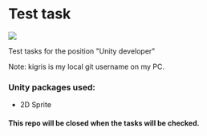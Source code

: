 # Test task
[![](https://img.shields.io/github/v/release/Donatoz/Test-task?include_prereleases&style=for-the-badge)](https://github.com/Donatoz/Test-task/releases)

 Test tasks for the position "Unity developer"
 
 Note: kigris is my local git username on my PC.

### Unity packages used:
 - 2D Sprite
 
 #### This repo will be closed when the tasks will be checked.
